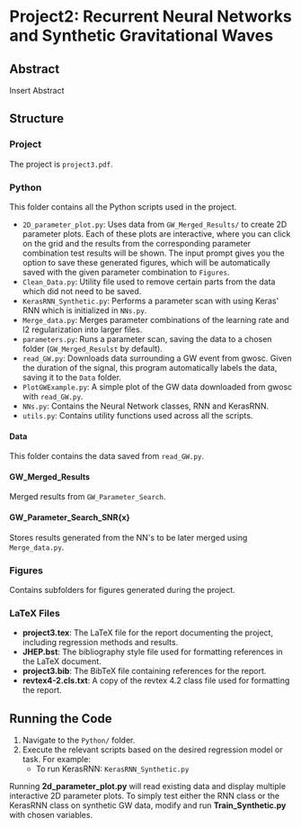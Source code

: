 # Project2: Recurrent Neural Networks and Synthetic Gravitational Waves

## Abstract
Insert Abstract

## Structure

### Project
The project is `project3.pdf`.

### Python
This folder contains all the Python scripts used in the project.

- `2D_parameter_plot.py`: Uses data from `GW_Merged_Results/` to create 2D parameter plots. Each of these plots are interactive, where you can click on the grid and the results from the corresponding parameter combination test results will be shown. The input prompt gives you the option to save these generated figures, which will be automatically saved with the given parameter combination to `Figures`.
- `Clean_Data.py`: Utility file used to remove certain parts from the data which did not need to be saved.
- `KerasRNN_Synthetic.py`: Performs a parameter scan with using Keras' RNN which is initialized in `NNs.py`.
- `Merge_data.py`: Merges parameter combinations of the learning rate and l2 regularization into larger files.
- `parameters.py`: Runs a parameter scan, saving the data to a chosen folder (`GW_Merged_Resulst` by default).
- `read_GW.py`: Downloads data surrounding a GW event from gwosc. Given the duration of the signal, this program automatically labels the data, saving it to the `Data` folder.
- `PlotGWExample.py`: A simple plot of the GW data downloaded from gwosc with `read_GW.py`.
- `NNs.py`: Contains the Neural Network classes, RNN and KerasRNN.
- `utils.py`: Contains utility functions used across all the scripts.

#### Data
This folder contains the data saved from `read_GW.py`.

#### GW_Merged_Results
Merged results from `GW_Parameter_Search`.

#### GW_Parameter_Search_SNR{x}
Stores results generated from the NN's to be later merged using `Merge_data.py`.


### Figures
Contains subfolders for figures generated during the project.

### LaTeX Files
- **project3.tex**: The LaTeX file for the report documenting the project, including regression methods and results.
- **JHEP.bst**: The bibliography style file used for formatting references in the LaTeX document.
- **project3.bib**: The BibTeX file containing references for the report.
- **revtex4-2.cls.txt**: A copy of the revtex 4.2 class file used for formatting the report.

## Running the Code
1. Navigate to the `Python/` folder.
2. Execute the relevant scripts based on the desired regression model or task. For example:
   - To run KerasRNN: `KerasRNN_Synthetic.py`

Running **2d_parameter_plot.py** will read existing data and display multiple interactive 2D parameter plots. To simply test either the RNN class or the KerasRNN class on synthetic GW data, modify and run **Train_Synthetic.py** with chosen variables.